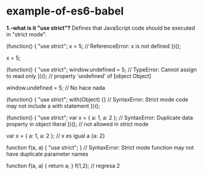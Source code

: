 # example-of-es6-babel

**1.-what is it "use strict"?**
 Defines that JavaScript code should be executed in "strict mode".

(function() {
  "use strict";
  x = 5; // ReferenceError: x is not defined
})(); 

x = 5; 

(function() {
  "use strict";
  window.undefined = 5; // TypeError: Cannot assign to read only
})();                   // property 'undefined' of [object Object]

window.undefined = 5; // No hace nada


(function() {
  "use strict";
  with(Object) {} // SyntaxError: Strict mode code may not include a with statement
})();

(function() {
  "use strict";
  var x = {
    a: 1,
    a: 2
  };  // SyntaxError: Duplicate data property in object literal 
})(); // not allowed in strict mode

var x = {
  a: 1,
  a: 2
}; // x es igual a {a: 2} 

function f(a, a) {
  "use strict";
} // SyntaxError: Strict mode function may not have duplicate parameter names

function f(a, a) {
  return a;
}
f(1,2); // regresa 2